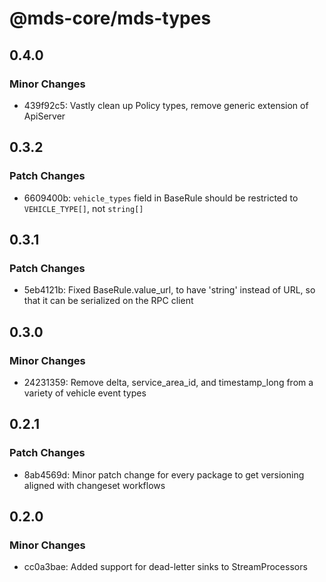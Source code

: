 # @mds-core/mds-types

## 0.4.0

### Minor Changes

- 439f92c5: Vastly clean up Policy types, remove generic extension of ApiServer

## 0.3.2

### Patch Changes

- 6609400b: `vehicle_types` field in BaseRule should be restricted to `VEHICLE_TYPE[]`, not `string[]`

## 0.3.1

### Patch Changes

- 5eb4121b: Fixed BaseRule.value_url, to have 'string' instead of URL, so that it can be serialized on the RPC client

## 0.3.0

### Minor Changes

- 24231359: Remove delta, service_area_id, and timestamp_long from a variety of vehicle event types

## 0.2.1

### Patch Changes

- 8ab4569d: Minor patch change for every package to get versioning aligned with changeset workflows

## 0.2.0

### Minor Changes

- cc0a3bae: Added support for dead-letter sinks to StreamProcessors
